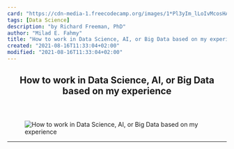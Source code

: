 ```yaml
---
card: "https://cdn-media-1.freecodecamp.org/images/1*Pl3yIm_lLoIvMcosHAE-pw.png"
tags: [Data Science]
description: "by Richard Freeman, PhD"
author: "Milad E. Fahmy"
title: "How to work in Data Science, AI, or Big Data based on my experience"
created: "2021-08-16T11:33:04+02:00"
modified: "2021-08-16T11:33:04+02:00"
---
```

<div class="site-wrapper">
<main id="site-main" class="site-main outer">
<div class="inner">
<article class="post-full post tag-data-science tag-machine-learning tag-big-data tag-artificial-intelligence tag-technology ">
<header class="post-full-header">
<h1 class="post-full-title">How to work in Data Science, AI, or Big Data based on my experience</h1>
</header>
<figure class="post-full-image">
<picture>
<source media="(max-width: 700px)" sizes="1px" srcset="data:image/gif;base64,R0lGODlhAQABAIAAAAAAAP///yH5BAEAAAAALAAAAAABAAEAAAIBRAA7 1w">
<source media="(min-width: 701px)" sizes="(max-width: 800px) 400px,
(max-width: 1170px) 700px,
1400px" srcset="https://cdn-media-1.freecodecamp.org/images/1*Pl3yIm_lLoIvMcosHAE-pw.png 300w,
https://cdn-media-1.freecodecamp.org/images/1*Pl3yIm_lLoIvMcosHAE-pw.png 600w,
https://cdn-media-1.freecodecamp.org/images/1*Pl3yIm_lLoIvMcosHAE-pw.png 1000w,
https://cdn-media-1.freecodecamp.org/images/1*Pl3yIm_lLoIvMcosHAE-pw.png 2000w">
<img onerror="this.style.display='none'" src="https://cdn-media-1.freecodecamp.org/images/1*Pl3yIm_lLoIvMcosHAE-pw.png" alt="How to work in Data Science, AI, or Big Data based on my experience">
</picture>
</figure>
<section class="post-full-content">
<div class="post-content medium-migrated-article">
</div>
<hr>
</section>
</article>
</div>
</main>
</div>
<!-- Google Tag Manager (noscript) -->
<!-- End Google Tag Manager (noscript) -->
